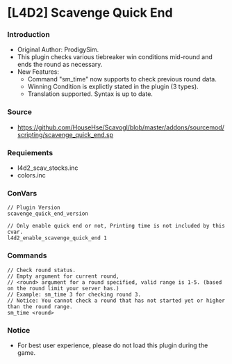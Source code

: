 # [L4D2] Scavenge Quick End

### Introduction
 - Original Author: ProdigySim.
 - This plugin checks various tiebreaker win conditions mid-round and ends the round as necessary.
 - New Features:
   - Command "sm_time" now supports to check previous round data.
   - Winning Condition is explictly stated in the plugin (3 types).
   - Translation supported. Syntax is up to date.

### Source
 - https://github.com/HouseHse/Scavogl/blob/master/addons/sourcemod/scripting/scavenge_quick_end.sp

### Requiements
 - l4d2_scav_stocks.inc
 - colors.inc

### ConVars
```
// Plugin Version
scavenge_quick_end_version

// Only enable quick end or not, Printing time is not included by this cvar.
l4d2_enable_scavenge_quick_end 1
```

### Commands
```
// Check round status.
// Empty argument for current round,
// <round> argument for a round specified, valid range is 1-5. (based on the round limit your server has.)
// Example: sm_time 3 for checking round 3.
// Notice: You cannot check a round that has not started yet or higher than the round range.
sm_time <round>
```

### Notice
 - For best user experience, please do not load this plugin during the game.